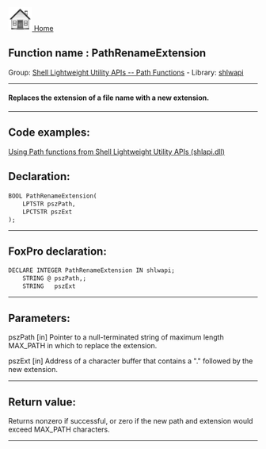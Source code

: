 [<img src="../../images/home.png"> Home ](https://github.com/VFPX/Win32API)  

## Function name : PathRenameExtension
Group: [Shell Lightweight Utility APIs -- Path Functions](../../functions_group.md#Shell_Lightweight_Utility_APIs_--_Path_Functions)  -  Library: [shlwapi](../../Libraries.md#shlwapi)  
***  


#### Replaces the extension of a file name with a new extension.
***  


## Code examples:
[Using Path functions from Shell Lightweight Utility APIs (shlapi.dll)](../../samples/sample_178.md)  

## Declaration:
```foxpro  
BOOL PathRenameExtension(
    LPTSTR pszPath,
    LPCTSTR pszExt
);  
```  
***  


## FoxPro declaration:
```foxpro  
DECLARE INTEGER PathRenameExtension IN shlwapi;
	STRING @ pszPath,;
	STRING   pszExt  
```  
***  


## Parameters:
pszPath 
[in] Pointer to a null-terminated string of maximum length MAX_PATH in which to replace the extension. 

pszExt 
[in] Address of a character buffer that contains a "." followed by the new extension.   
***  


## Return value:
Returns nonzero if successful, or zero if the new path and extension would exceed MAX_PATH characters.  
***  

